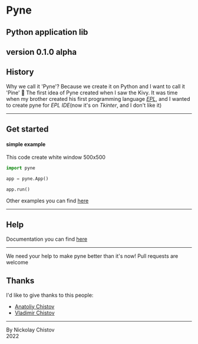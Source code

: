 # Pyne
## Python application lib
## version 0.1.0 alpha

## History
Why we call it 'Pyne'? Because we create it on Python and I want to call it 'Pine' 🌳
The first idea of Pyne created when I saw the Kivy.
It was time when my brother created his first programming language [_EPL_](https://github.com/wchistow/EPL/),
and I wanted to create pyne for _EPL IDE_(now it's on _Tkinter_, and I don't like it)

----

## Get started
#### simple example
This code create white window 500x500
```python
import pyne

app = pyne.App()

app.run()
```
Other examples you can find [here](https://github.com/nchistov/Pyne/examples)

---
## Help
Documentation you can find [here](https://github.com/nchistov/Pyne/DOC.md)

---

We need your help to make pyne better than it's now! Pull requests are welcome

## Thanks

I'd like to give thanks to this people:
 + [Anatoliy Chistov](https://github.com/FrCln)
 + [Vladimir Chistov](https://github.com/wchistow)

---

By Nickolay Chistov\
2022

